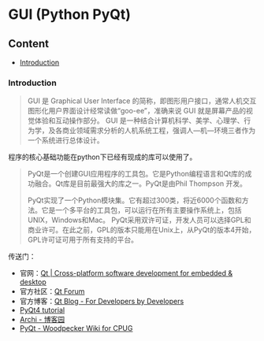 # GUI (Python PyQt)

## Content

- [Introduction](#Introduction)



### Introduction

> GUI 是 Graphical User Interface 的简称，即图形用户接口，通常人机交互图形化用户界面设计经常读做“goo-ee”，准确来说 GUI 就是屏幕产品的视觉体验和互动操作部分。
> GUI 是一种结合计算机科学、美学、心理学、行为学，及各商业领域需求分析的人机系统工程，强调人—机—环境三者作为一个系统进行总体设计。

程序的核心基础功能在python下已经有现成的库可以使用了。

> PyQt是一个创建GUI应用程序的工具包。它是Python编程语言和Qt库的成功融合。Qt库是目前最强大的库之一。PyQt是由Phil Thompson 开发。
>
> PyQt实现了一个Python模块集。它有超过300类，将近6000个函数和方法。它是一个多平台的工具包，可以运行在所有主要操作系统上，包括UNIX，Windows和Mac。 PyQt采用双许可证，开发人员可以选择GPL和商业许可。在此之前，GPL的版本只能用在Unix上，从PyQt的版本4开始，GPL许可证可用于所有支持的平台。  

传送门：

- 官网：[Qt | Cross-platform software development for embedded & desktop](https://link.zhihu.com/?target=https%3A//www.qt.io/)
- 官方社区：[Qt Forum](https://link.zhihu.com/?target=https%3A//forum.qt.io/)
- 官方博客：[Qt Blog - For Developers by Developers](https://link.zhihu.com/?target=http%3A//blog.qt.io/)
- [PyQt4 tutorial](https://link.zhihu.com/?target=http%3A//zetcode.com/gui/pyqt4/)
- [Archi - 博客园](https://link.zhihu.com/?target=http%3A//www.cnblogs.com/archisama/)
- [PyQt - Woodpecker Wiki for CPUG](https://link.zhihu.com/?target=http%3A//wiki.woodpecker.org.cn/moin/PyQt)





























































